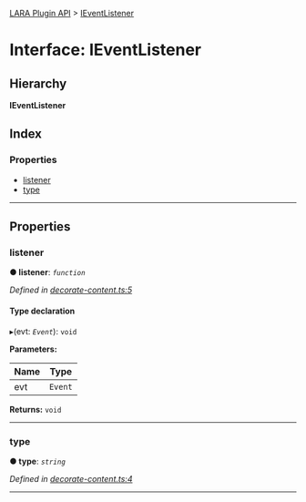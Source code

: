 [LARA Plugin API](../README.md) > [IEventListener](../interfaces/ieventlistener.md)

# Interface: IEventListener

## Hierarchy

**IEventListener**

## Index

### Properties

* [listener](ieventlistener.md#listener)
* [type](ieventlistener.md#type)

---

## Properties

<a id="listener"></a>

###  listener

**● listener**: *`function`*

*Defined in [decorate-content.ts:5](https://github.com/concord-consortium/lara/blob/b02dfc31/lara-typescript/src/plugin-api/decorate-content.ts#L5)*

#### Type declaration
▸(evt: *`Event`*): `void`

**Parameters:**

| Name | Type |
| ------ | ------ |
| evt | `Event` |

**Returns:** `void`

___
<a id="type"></a>

###  type

**● type**: *`string`*

*Defined in [decorate-content.ts:4](https://github.com/concord-consortium/lara/blob/b02dfc31/lara-typescript/src/plugin-api/decorate-content.ts#L4)*

___

